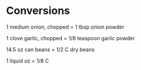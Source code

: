 # Conversions

1 medium onion, chopped = 1 tbsp onion powder

1 clove garlic, chopped = 1/8 teaspoon garlic powder

14.5 oz can beans = 1/2 C dry beans

1 liquid oz = 1/8 C
